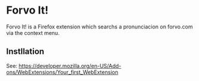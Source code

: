 # Forvo It!
Forvo It! is a Firefox extension which searchs a pronunciacion on forvo.com via the context menu.
## Instllation
See: https://developer.mozilla.org/en-US/Add-ons/WebExtensions/Your_first_WebExtension
